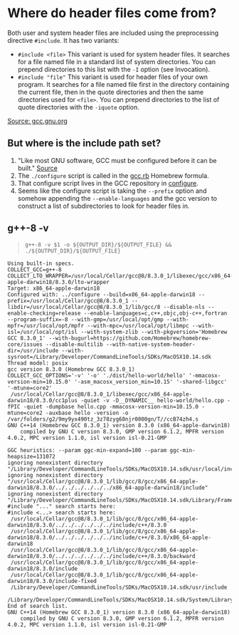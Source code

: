 Where do header files come from?
================================
Both user and system header files are included using the preprocessing
directive `#include`. It has two variants:

- `#include <file>` This variant is used for system header files. It searches
for a file named file in a standard list of system directories. You can prepend
directories to this list with the `-I` option (see Invocation).
- `#include "file"` This variant is used for header files of your own program.
It searches for a file named file first in the directory containing the current
file, then in the quote directories and then the same directories used for
`<file>`. You can prepend directories to the list of quote directories with the
`-iquote` option.

[Source: gcc.gnu.org](https://gcc.gnu.org/onlinedocs/cpp/Include-Syntax.html#Include-Syntax)

But where is the include path set?
----------------------------------
1. "Like most GNU software, GCC must be configured before it can be built." [Source](https://gcc.gnu.org/install/configure.html)
2. The `./configure` script is called in the [gcc.rb](https://github.com/Homebrew/homebrew-core/blob/a2f529d375868fe8d907e08aa892d37c1b4d3350/Formula/gcc.rb) Homebrew formula.
3. That configure script lives in the GCC repository in [configure](https://gcc.gnu.org/git/?p=gcc.git;a=blob;f=configure;hb=af8bbdf198a7cd619efd7c9a7aef2f86d5590aae).
4. Seems like the configure script is taking the `--prefix` option and somehow appending the `--enable-languages` and the gcc version to construct a list of subdirectories to look for header files in.

g++-8 -v
--------

> `g++-8 -v $1 -o ${OUTPUT_DIR}/${OUTPUT_FILE} && ./${OUTPUT_DIR}/${OUTPUT_FILE}`

    Using built-in specs.
    COLLECT_GCC=g++-8
    COLLECT_LTO_WRAPPER=/usr/local/Cellar/gcc@8/8.3.0_1/libexec/gcc/x86_64-apple-darwin18/8.3.0/lto-wrapper
    Target: x86_64-apple-darwin18
    Configured with: ../configure --build=x86_64-apple-darwin18 --prefix=/usr/local/Cellar/gcc@8/8.3.0_1 --libdir=/usr/local/Cellar/gcc@8/8.3.0_1/lib/gcc/8 --disable-nls --enable-checking=release --enable-languages=c,c++,objc,obj-c++,fortran --program-suffix=-8 --with-gmp=/usr/local/opt/gmp --with-mpfr=/usr/local/opt/mpfr --with-mpc=/usr/local/opt/libmpc --with-isl=/usr/local/opt/isl --with-system-zlib --with-pkgversion='Homebrew GCC 8.3.0_1' --with-bugurl=https://github.com/Homebrew/homebrew-core/issues --disable-multilib --with-native-system-header-dir=/usr/include --with-sysroot=/Library/Developer/CommandLineTools/SDKs/MacOSX10.14.sdk
    Thread model: posix
    gcc version 8.3.0 (Homebrew GCC 8.3.0_1) 
    COLLECT_GCC_OPTIONS='-v' '-o' './dist/hello-world/hello' '-mmacosx-version-min=10.15.0' '-asm_macosx_version_min=10.15' '-shared-libgcc' '-mtune=core2'
     /usr/local/Cellar/gcc@8/8.3.0_1/libexec/gcc/x86_64-apple-darwin18/8.3.0/cc1plus -quiet -v -D__DYNAMIC__ hello-world/hello.cpp -fPIC -quiet -dumpbase hello.cpp -mmacosx-version-min=10.15.0 -mtune=core2 -auxbase hello -version -o /var/folders/g2/9my9yx490tz_3z78zyg68njr0000gn/T//ccB74zh4.s
    GNU C++14 (Homebrew GCC 8.3.0_1) version 8.3.0 (x86_64-apple-darwin18)
        compiled by GNU C version 8.3.0, GMP version 6.1.2, MPFR version 4.0.2, MPC version 1.1.0, isl version isl-0.21-GMP

    GGC heuristics: --param ggc-min-expand=100 --param ggc-min-heapsize=131072
    ignoring nonexistent directory "/Library/Developer/CommandLineTools/SDKs/MacOSX10.14.sdk/usr/local/include"
    ignoring nonexistent directory "/usr/local/Cellar/gcc@8/8.3.0_1/lib/gcc/8/gcc/x86_64-apple-darwin18/8.3.0/../../../../../../x86_64-apple-darwin18/include"
    ignoring nonexistent directory "/Library/Developer/CommandLineTools/SDKs/MacOSX10.14.sdk/Library/Frameworks"
    #include "..." search starts here:
    #include <...> search starts here:
     /usr/local/Cellar/gcc@8/8.3.0_1/lib/gcc/8/gcc/x86_64-apple-darwin18/8.3.0/../../../../../../include/c++/8.3.0
     /usr/local/Cellar/gcc@8/8.3.0_1/lib/gcc/8/gcc/x86_64-apple-darwin18/8.3.0/../../../../../../include/c++/8.3.0/x86_64-apple-darwin18
     /usr/local/Cellar/gcc@8/8.3.0_1/lib/gcc/8/gcc/x86_64-apple-darwin18/8.3.0/../../../../../../include/c++/8.3.0/backward
     /usr/local/Cellar/gcc@8/8.3.0_1/lib/gcc/8/gcc/x86_64-apple-darwin18/8.3.0/include
     /usr/local/Cellar/gcc@8/8.3.0_1/lib/gcc/8/gcc/x86_64-apple-darwin18/8.3.0/include-fixed
     /Library/Developer/CommandLineTools/SDKs/MacOSX10.14.sdk/usr/include
     /Library/Developer/CommandLineTools/SDKs/MacOSX10.14.sdk/System/Library/Frameworks
    End of search list.
    GNU C++14 (Homebrew GCC 8.3.0_1) version 8.3.0 (x86_64-apple-darwin18)
        compiled by GNU C version 8.3.0, GMP version 6.1.2, MPFR version 4.0.2, MPC version 1.1.0, isl version isl-0.21-GMP
